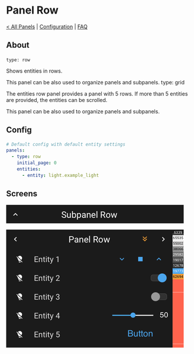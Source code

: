 # Panel Row

[< All Panels](README.md) | [Configuration](../Config.md) | [FAQ](../FAQ.md)

## About

`type: row`

Shows entities in rows.

This panel can be also used to organize panels and subpanels.
type: grid

The entities row panel provides a panel with 5 rows. If more than 5 entities are provided, the entities can be scrolled.

This panel can be also used to organize panels and subpanels.

## Config

```yaml
# Default config with default entity settings
panels:
  - type: row
    initial_page: 0
    entities:
      - entity: light.example_light
```

## Screens

![Subpanel Row](../assets/subpanel_row.png)

![Panel Row](../assets/panel_row.png)
